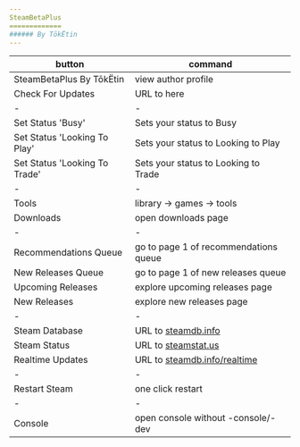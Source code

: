 ```yaml
---
SteamBetaPlus
=============
###### By TōkËtin
---
```

| button | command |
| - | - |
| SteamBetaPlus By TōkËtin | view author profile |
| Check For Updates | URL to here |
| - | - |
| Set Status 'Busy' | Sets your status to Busy |
| Set Status 'Looking To Play' | Sets your status to Looking to Play |
| Set Status 'Looking To Trade' | Sets your status to Looking to Trade |
| - | - |
| Tools | library -> games -> tools |
| Downloads | open downloads page |
| - | - |
| Recommendations Queue | go to page 1 of recommendations queue |
| New Releases Queue | go to page 1 of new releases queue |
| Upcoming Releases | explore upcoming releases page |
| New Releases | explore new releases page |
| - | - |
| Steam Database | URL to [steamdb.info](steamdb.info) |
| Steam Status | URL to [steamstat.us](steamstat.us) |
| Realtime Updates | URL to [steamdb.info/realtime](steamdb.info/realtime) |
| - | - |
| Restart Steam | one click restart |
| - | - |
| Console | open console without -console/-dev |